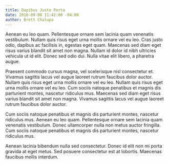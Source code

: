 ```yaml
---
title: Dapibus Justo Porta
date: 2016-09-08 11:42:00 -04:00
author: Brett Chalupa
---
```


Aenean eu leo quam. Pellentesque ornare sem lacinia quam venenatis vestibulum. Nullam quis risus eget urna mollis ornare vel eu leo. Cras justo odio, dapibus ac facilisis in, egestas eget quam. Maecenas sed diam eget risus varius blandit sit amet non magna. Nullam id dolor id nibh ultricies vehicula ut id elit. Donec sed odio dui. Nulla vitae elit libero, a pharetra augue.

Praesent commodo cursus magna, vel scelerisque nisl consectetur et. Vivamus sagittis lacus vel augue laoreet rutrum faucibus dolor auctor. Nullam quis risus eget urna mollis ornare vel eu leo. Nullam quis risus eget urna mollis ornare vel eu leo. Cum sociis natoque penatibus et magnis dis parturient montes, nascetur ridiculus mus. Maecenas sed diam eget risus varius blandit sit amet non magna. Vivamus sagittis lacus vel augue laoreet rutrum faucibus dolor auctor.

Cum sociis natoque penatibus et magnis dis parturient montes, nascetur ridiculus mus. Aenean eu leo quam. Pellentesque ornare sem lacinia quam venenatis vestibulum. Donec ullamcorper nulla non metus auctor fringilla. Cum sociis natoque penatibus et magnis dis parturient montes, nascetur ridiculus mus.

Aenean lacinia bibendum nulla sed consectetur. Donec id elit non mi porta gravida at eget metus. Sed posuere consectetur est at lobortis. Maecenas faucibus mollis interdum.